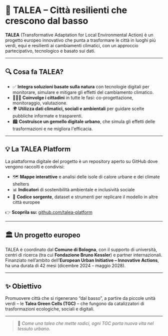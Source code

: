 # 🌱 TALEA – Città resilienti che crescono dal basso

**TALEA** (Transformative Adaptation for Local Environmental Action) è un progetto europeo innovativo che punta a trasformare le città in luoghi più verdi, equi e resilienti ai cambiamenti climatici, con un approccio partecipativo, tecnologico e basato sui dati.

---

## 🔍 Cosa fa TALEA?

- ✅ **Integra soluzioni basate sulla natura** con tecnologie digitali per monitorare, simulare e mitigare gli effetti del cambiamento climatico.
- 🧑‍🤝‍🧑 **Coinvolge i cittadini** in tutte le fasi: co-progettazione, monitoraggio, valutazione.
- 🌍 **Utilizza dati climatici, sociali e ambientali** per guidare scelte pubbliche informate e trasparenti.
- 🏙 **Costruisce un gemello digitale urbano**, che simula gli effetti delle trasformazioni e ne migliora l'efficacia.

---

## 💡 La TALEA Platform

La piattaforma digitale del progetto è un repository aperto su GitHub dove vengono raccolti e condivisi:

- 🗺 **Mappe interattive** e analisi delle isole di calore urbane e dei climate shelters
- 📊 **Indicatori** di sostenibilità ambientale e inclusività sociale
- 🧾 **Codice sorgente**, dataset e strumenti per replicare il modello in altre città europee

👉 **Scoprila su:** [github.com/talea-platform](https://github.com/talea-platform)

---

## 🏛 Un progetto europeo

TALEA è coordinato dal **Comune di Bologna**, con il supporto di università, centri di ricerca (tra cui **Fondazione Bruno Kessler**) e partner internazionali. Finanziato nell’ambito dell’**European Urban Initiative – Innovative Actions**, ha una durata di 42 mesi (dicembre 2024 – maggio 2028).

---

## ✨ Obiettivo

Promuovere città che si rigenerano “dal basso”, a partire da piccole unità verdi – le **Talea Green Cells (TGC)** – che fungono da catalizzatori di trasformazioni ecologiche, sociali e digitali.

---

> 🌿 *Come una talea che mette radici, ogni TGC porta nuova vita nel tessuto urbano.*
